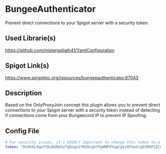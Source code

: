 # BungeeAuthenticator
Prevent direct connections to your Spigot server with a security token.

## Used Librarie(s)
https://github.com/mistergoliath41/YamlConfiguration

## Spigot Link(s)
https://www.spigotmc.org/resources/bungeeauthenticator.87043

## Description
Based on the OnlyProxyJoin concept this plugin allows you to prevent direct connections to your Spigot server with a security token instead of detecting if connections come from your Bungeecord IP to prevent IP Spoofing.

## Config File
```yaml
# For security issues, it's HIGHLY important to change this token to a UNIQUE token made by YOURSELF and this token must be the SAME on BOTH Bungeecord AND Spigot.
token: "8S96XL9qe7CDu8GRehzfgQzge2tMZAvghYPpWNPdYqqCgVzNTGwScgESRhPSZCnJZWRMUm"
```
